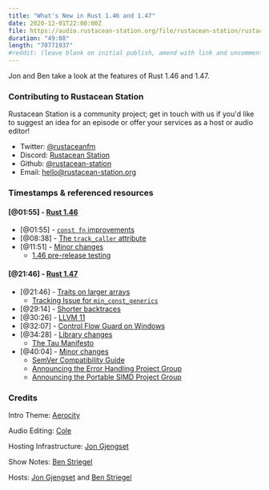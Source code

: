 ```yaml
---
title: "What's New in Rust 1.46 and 1.47"
date: 2020-12-01T22:00:00Z
file: https://audio.rustacean-station.org/file/rustacean-station/rustacean-station-e031-rust-1.46-1.47.mp3
duration: "49:08"
length: "70771937"
#reddit: (leave blank on initial publish, amend with link and uncomment this line after Reddit thread has been posted)
---
```


Jon and Ben take a look at the features of Rust 1.46 and 1.47.

### Contributing to Rustacean Station

<!-- You can probably leave this as-is -->

Rustacean Station is a community project; get in touch with us if you'd like to suggest an idea for an episode or offer your services as a host or audio editor!

 - Twitter: [@rustaceanfm](https://twitter.com/rustaceanfm)
 - Discord: [Rustacean Station](https://discord.gg/cHc3Gyc)
 - Github: [@rustacean-station](https://github.com/rustacean-station/)
 - Email: [hello@rustacean-station.org](mailto:hello@rustacean-station.org)

### Timestamps & referenced resources

#### [@01:55] - [Rust 1.46](https://blog.rust-lang.org/2020/08/27/Rust-1.46.0.html)

 - [@01:55] - [`const fn` improvements](https://blog.rust-lang.org/2020/08/27/Rust-1.46.0.html#const-fn-improvements)
 - [@08:38] - [The `track_caller` attribute](https://blog.rust-lang.org/2020/08/27/Rust-1.46.0.html#track_caller)
 - [@11:51] - [Minor changes](https://github.com/rust-lang/rust/blob/master/RELEASES.md#version-1460-2020-08-27)
     - [1.46 pre-release testing](https://blog.rust-lang.org/inside-rust/2020/08/24/1.46.0-prerelease.html)

#### [@21:46] - [Rust 1.47](https://blog.rust-lang.org/2020/10/08/Rust-1.47.html)

 - [@21:46] - [Traits on larger arrays](https://blog.rust-lang.org/2020/10/08/Rust-1.47.html#traits-on-larger-arrays)
     - [Tracking Issue for `min_const_generics`](https://github.com/rust-lang/rust/issues/74878)
 - [@29:14] - [Shorter backtraces](https://blog.rust-lang.org/2020/10/08/Rust-1.47.html#shorter-backtraces)
 - [@30:26] - [LLVM 11](https://blog.rust-lang.org/2020/10/08/Rust-1.47.html#llvm-11)
 - [@32:07] - [Control Flow Guard on Windows](https://blog.rust-lang.org/2020/10/08/Rust-1.47.html#control-flow-guard-on-windows)
 - [@34:28] - [Library changes](https://blog.rust-lang.org/2020/10/08/Rust-1.47.html#library-changes)
     - [The Tau Manifesto](https://tauday.com/tau-manifesto)
 - [@40:04] - [Minor changes](https://github.com/rust-lang/rust/blob/master/RELEASES.md#version-1470-2020-10-08)
     - [SemVer Compatibility Guide](https://doc.rust-lang.org/cargo/reference/semver.html)
     - [Announcing the Error Handling Project Group](https://blog.rust-lang.org/inside-rust/2020/09/18/error-handling-wg-announcement.html)
     - [Announcing the Portable SIMD Project Group](https://blog.rust-lang.org/inside-rust/2020/09/29/Portable-SIMD-PG.html)

<!--
In this section, leave timestamped notes of the form:

 - [@HH:MM:SS] - Topic at first timestamp
 - [@HH:MM:SS] - Topic at second timestamp
     - A link to additional material discussed during the preceding topic

-->

### Credits

Intro Theme: [Aerocity](https://twitter.com/AerocityMusic)

Audio Editing: [Cole](https://twitch.tv/refactorordie)

Hosting Infrastructure: [Jon Gjengset](https://twitter.com/jonhoo/)

Show Notes: [Ben Striegel](https://twitter.com/bstrie)

Hosts: [Jon Gjengset](https://twitter.com/jonhoo/) and [Ben Striegel](https://twitter.com/bstrie)
